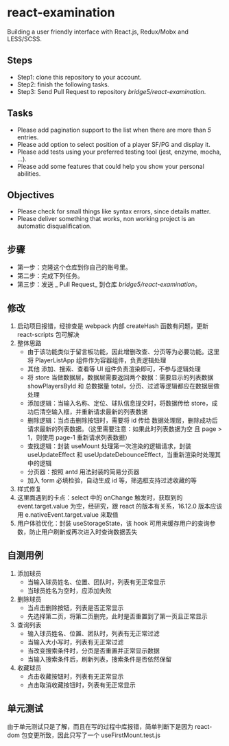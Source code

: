 # react-examination

Building a user friendly interface with React.js, Redux/Mobx and LESS/SCSS.

## Steps

- Step1: clone this repository to your account.
- Step2: finish the following tasks.
- Step3: Send Pull Request to repository _bridge5/react-examination_.

## Tasks

- Please add pagination support to the list when there are more than _5_ entries.
- Please add option to select position of a player SF/PG and display it.
- Please add tests using your preferred testing tool (jest, enzyme, mocha, ...).
- Please add some features that could help you show your personal abilities.

## Objectives

- Please check for small things like syntax errors, since details matter.
- Please deliver something that works, non working project is an automatic disqualification.

## 步骤

- 第一步：克隆这个仓库到你自己的账号里。
- 第二步：完成下列任务。
- 第三步：发送 _ Pull Request_ 到仓库 _bridge5/react-examination_。

## 修改

1. 启动项目报错，经排查是 webpack 内部 createHash 函数有问题，更新 react-scripts 包可解决
2. 整体思路
   - 由于该功能类似于留言板功能，因此增删改查、分页等为必要功能。这里将 PlayerListApp 组件作为容器组件，负责逻辑处理
   - 其他 添加、搜索、查看等 UI 组件负责渲染即可，不参与逻辑处理
   - 将 store 当做数据层，数据层需要返回两个数据：需要显示的列表数据 showPlayersById 和 总数据量 total，分页、过滤等逻辑都应在数据层做处理
   - 添加逻辑：当输入名称、定位、球队信息提交时，将数据传给 store，成功后清空输入框，并重新请求最新的列表数据
   - 删除逻辑：当点击删除按钮时，需要将 id 传给 数据处理层，删除成功后请求最新的列表数据。（这里需要注意：如果此时列表数据为空 且 page > 1，则使用 page-1 重新请求列表数据）
   - 查找逻辑：封装 useMount 处理第一次渲染的逻辑请求，封装 useUpdateEffect 和 useUpdateDebounceEffect，当重新渲染时处理其中的逻辑
   - 分页器：按照 antd 用法封装的简易分页器
   - 加入 form 必填检验，自动生成 id 等，筛选框支持过滤收藏的等
3. 样式修复
4. 这里面遇到的卡点：select 中的 onChange 触发时，获取到的 event.target.value 为空，经研究，跟 react 的版本有关系，16.12.0 版本应该用 e.nativeEvent.target.value 来取值
5. 用户体验优化：封装 useStorageState，该 hook 可用来缓存用户的查询参数，防止用户刷新或再次进入时查询数据丢失

## 自测用例

1. 添加球员
   - 当输入球员姓名、位置、团队时，列表有无正常显示
   - 当球员姓名为空时，应添加失败
2. 删除球员
   - 当点击删除按钮，列表是否正常显示
   - 先选择第二页，将第二页删完，此时是否重置到了第一页且正常显示
3. 查询列表
   - 输入球员姓名、位置、团队时，列表有无正常过滤
   - 当输入大小写时，列表有无正常过滤
   - 当改变搜索条件时，分页是否重置并正常显示数据
   - 当输入搜索条件后，刷新列表，搜索条件是否依然保留
4. 收藏球员
   - 点击收藏按钮时，列表有无正常显示
   - 点击取消收藏按钮时，列表有无正常显示

## 单元测试

由于单元测试只是了解，而且在写的过程中库报错，简单判断下是因为 react-dom 包变更所致，因此只写了一个 useFirstMount.test.js
